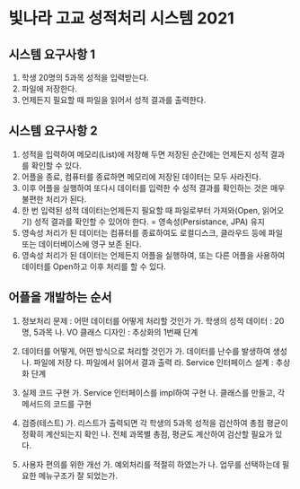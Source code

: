 # 빛나라 고교 성적처리 시스템 2021

## 시스템 요구사항 1
1. 학생 20명의 5과목 성적을 입력받는다.
2. 파일에 저장한다.
3. 언제든지 필요할 때 파일을 읽어서 성적 결과를 출력한다.

## 시스템 요구사항 2
1. 성적을 입력하여 메모리(List)에 저장해 두면 저장된 순간에는 언제든지 성적 결과를 확인할 수 있다.
2. 어플을 종료, 컴퓨터를 종료하면 메모리에 저장된 데이터는 모두 사라진다.
3. 이후 어플을 실행하여 또다시 데이터를 입력한 수 성적 결과를 확인하는 것은 매우 불편한 처리가 된다.
4. 한 번 입력된 성적 데이터는언제든지 필요할 때 파일로부터 가져와(Open, 읽어오기) 성적 결과를 확인할 수 있어야 한다. = 영속성(Persistance, JPA) 유지
5. 영속성 처리가 된 데이터는 컴퓨터를 종료하여도 로컬디스크, 클라우드 등에 파일 또는 데이터베이스에 영구 보존 된다.
6. 영속성 처리가 된 데이터는 언제든지 어플을 실행하여, 또는 다른 어플을 사용하여 데이터를 Open하고 이후 처리를 할 수 있다.

## 어플을 개발하는 순서
1. 정보처리 문제 : 어떤 데이터를 어떻게 처리할 것인가
	가. 학생의 성적 데이터 : 20명, 5과목
	나. VO 클래스 디자인 : 추상화의 1번째 단계
	
2. 데이터를 어떻게, 어떤 방식으로 처리할 것인가
	가. 데이터를 난수를 발생하여 생성
	나. 파일에 저장
	다. 파일에서 읽어서 결과 출력
	라. Service 인터페이스 설계 : 추상화 단계
	
3. 실제 코드 구현
	가. Service 인터페이스를 impl하여 구현
	나. 클래스를 만들고, 각 메서드의 코드를 구현
	
4. 검증(테스트)
	가. 리스트가 출력되면 각 학생의 5과목 성적을 검산하여 총점 평균이 정확히 계산되는지 확인
	나. 전체 과목별 총점, 평균도 계산하여 검산할 필요가 있다.
	
5. 사용자 편의를 위한 개선
	가. 예외처리를 적절히 하였는가
	나. 업무를 선택하는데 필요한 메뉴구조가 잘 되었는가.